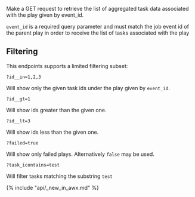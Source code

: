 Make a GET request to retrieve the list of aggregated task data associated with the play given by event_id.

`event_id` is a required query parameter and must match the job event id of the parent play in order to receive the list of tasks associated with the play

## Filtering

This endpoints supports a limited filtering subset:

    ?id__in=1,2,3

Will show only the given task ids under the play given by `event_id`.

    ?id__gt=1

Will show ids greater than the given one.

    ?id__lt=3

Will show ids less than the given one.

    ?failed=true

Will show only failed plays.  Alternatively `false` may be used.

    ?task_icontains=test

Will filter tasks matching the substring `test`

{% include "api/_new_in_awx.md" %}
